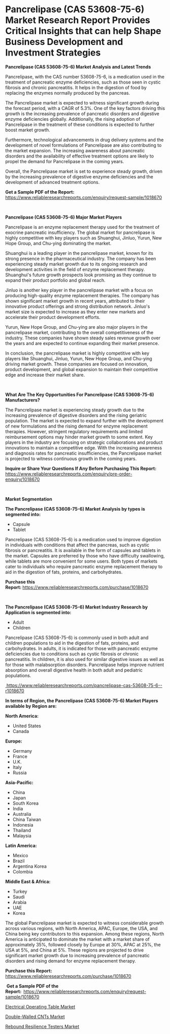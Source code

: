 <p><h1>Pancrelipase (CAS 53608-75-6) Market Research Report Provides Critical Insights that can help Shape Business Development and Investment Strategies</h1></p><p><strong>Pancrelipase (CAS 53608-75-6) Market Analysis and Latest Trends</strong></p>
<p><p>Pancrelipase, with the CAS number 53608-75-6, is a medication used in the treatment of pancreatic enzyme deficiencies, such as those seen in cystic fibrosis and chronic pancreatitis. It helps in the digestion of food by replacing the enzymes normally produced by the pancreas.</p><p>The Pancrelipase market is expected to witness significant growth during the forecast period, with a CAGR of 5.3%. One of the key factors driving this growth is the increasing prevalence of pancreatic disorders and digestive enzyme deficiencies globally. Additionally, the rising adoption of Pancrelipase in the treatment of these conditions is expected to further boost market growth.</p><p>Furthermore, technological advancements in drug delivery systems and the development of novel formulations of Pancrelipase are also contributing to the market expansion. The increasing awareness about pancreatic disorders and the availability of effective treatment options are likely to propel the demand for Pancrelipase in the coming years.</p><p>Overall, the Pancrelipase market is set to experience steady growth, driven by the increasing prevalence of digestive enzyme deficiencies and the development of advanced treatment options.</p></p>
<p><strong>Get a Sample PDF of the Report:&nbsp;</strong> <a href="https://www.reliableresearchreports.com/enquiry/request-sample/1018670">https://www.reliableresearchreports.com/enquiry/request-sample/1018670</a></p>
<p>&nbsp;</p>
<p><strong>Pancrelipase (CAS 53608-75-6) Major Market Players</strong></p>
<p><p>Pancrelipase is an enzyme replacement therapy used for the treatment of exocrine pancreatic insufficiency. The global market for pancrelipase is highly competitive with key players such as Shuanghui, Jinluo, Yurun, New Hope Group, and Chu-ying dominating the market.</p><p>Shuanghui is a leading player in the pancrelipase market, known for its strong presence in the pharmaceutical industry. The company has been experiencing steady market growth due to its ongoing research and development activities in the field of enzyme replacement therapy. Shuanghui's future growth prospects look promising as they continue to expand their product portfolio and global reach.</p><p>Jinluo is another key player in the pancrelipase market with a focus on producing high-quality enzyme replacement therapies. The company has shown significant market growth in recent years, attributed to their innovative product offerings and strong distribution network. Jinluo's market size is expected to increase as they enter new markets and accelerate their product development efforts.</p><p>Yurun, New Hope Group, and Chu-ying are also major players in the pancrelipase market, contributing to the overall competitiveness of the industry. These companies have shown steady sales revenue growth over the years and are expected to continue expanding their market presence.</p><p>In conclusion, the pancrelipase market is highly competitive with key players like Shuanghui, Jinluo, Yurun, New Hope Group, and Chu-ying driving market growth. These companies are focused on innovation, product development, and global expansion to maintain their competitive edge and increase their market share.</p></p>
<p>&nbsp;</p>
<p><strong>What Are The Key Opportunities For Pancrelipase (CAS 53608-75-6) Manufacturers?</strong></p>
<p><p>The Pancrelipase market is experiencing steady growth due to the increasing prevalence of digestive disorders and the rising geriatric population. The market is expected to expand further with the development of new formulations and the rising demand for enzyme replacement therapies. However, stringent regulatory requirements and limited reimbursement options may hinder market growth to some extent. Key players in the industry are focusing on strategic collaborations and product innovations to maintain a competitive edge. With the increasing awareness and diagnosis rates for pancreatic insufficiencies, the Pancrelipase market is projected to witness continuous growth in the coming years.</p></p>
<p><strong>Inquire or Share Your Questions If Any Before Purchasing This Report:</strong> <a href="https://www.reliableresearchreports.com/enquiry/pre-order-enquiry/1018670">https://www.reliableresearchreports.com/enquiry/pre-order-enquiry/1018670</a></p>
<p>&nbsp;</p>
<p><strong>Market Segmentation</strong></p>
<p><strong>The Pancrelipase (CAS 53608-75-6) Market Analysis by types is segmented into:</strong></p>
<p><ul><li>Capsule</li><li>Tablet</li></ul></p>
<p><p>Pancrelipase (CAS 53608-75-6) is a medication used to improve digestion in individuals with conditions that affect the pancreas, such as cystic fibrosis or pancreatitis. It is available in the form of capsules and tablets in the market. Capsules are preferred by those who have difficulty swallowing, while tablets are more convenient for some users. Both types of markets cater to individuals who require pancreatic enzyme replacement therapy to aid in the digestion of fats, proteins, and carbohydrates.</p></p>
<p><strong>Purchase this Report:&nbsp;</strong><a href="https://www.reliableresearchreports.com/purchase/1018670">https://www.reliableresearchreports.com/purchase/1018670</a></p>
<p>&nbsp;</p>
<p><strong>The Pancrelipase (CAS 53608-75-6) Market Industry Research by Application is segmented into:</strong></p>
<p><ul><li>Adult</li><li>Children</li></ul></p>
<p><p>Pancrelipase (CAS 53608-75-6) is commonly used in both adult and children populations to aid in the digestion of fats, proteins, and carbohydrates. In adults, it is indicated for those with pancreatic enzyme deficiencies due to conditions such as cystic fibrosis or chronic pancreatitis. In children, it is also used for similar digestive issues as well as for those with malabsorption disorders. Pancrelipase helps improve nutrient absorption and overall digestive health in both adult and pediatric populations.</p></p>
<p><a href="https://www.reliableresearchreports.com/pancrelipase-cas-53608-75-6--r1018670">&nbsp;https://www.reliableresearchreports.com/pancrelipase-cas-53608-75-6--r1018670</a></p>
<p><strong>In terms of Region, the Pancrelipase (CAS 53608-75-6) Market Players available by Region are:</strong></p>
<p>
    <p> <strong> North America: </strong>
        <ul>
            <li>United States</li>
            <li>Canada</li>
        </ul>
        </p> 
    <p> <strong> Europe: </strong>
        <ul>
            <li>Germany</li>
            <li>France</li>
            <li>U.K.</li>
            <li>Italy</li>
            <li>Russia</li>
        </ul>
        </p> 
    <p> <strong> Asia-Pacific: </strong>
        <ul>
            <li>China</li>
            <li>Japan</li>
            <li>South Korea</li>
            <li>India</li>
            <li>Australia</li>
            <li>China Taiwan</li>
            <li>Indonesia</li>
            <li>Thailand</li>
            <li>Malaysia</li>
        </ul>
        </p> 
    <p> <strong> Latin America: </strong>
        <ul>
            <li>Mexico</li>
            <li>Brazil</li>
            <li>Argentina Korea</li>
            <li>Colombia</li>
        </ul>
        </p> 
    <p> <strong> Middle East & Africa: </strong>
        <ul>
            <li>Turkey</li>
            <li>Saudi</li>
            <li>Arabia</li>
            <li>UAE</li>
            <li>Korea</li>
        </ul>
    </p>
    </p>
<p><p>The global Pancrelipase market is expected to witness considerable growth across various regions, with North America, APAC, Europe, the USA, and China being key contributors to this expansion. Among these regions, North America is anticipated to dominate the market with a market share of approximately 35%, followed closely by Europe at 30%, APAC at 25%, the USA at 5%, and China at 5%. These regions are projected to drive significant market growth due to increasing prevalence of pancreatic disorders and rising demand for enzyme replacement therapy.</p></p>
<p><strong>Purchase this Report: </strong><a href="https://www.reliableresearchreports.com/purchase/1018670">https://www.reliableresearchreports.com/purchase/1018670</a></p>
<p>&nbsp;<strong>Get a Sample PDF of the Report:&nbsp;&nbsp;</strong><a href="https://www.reliableresearchreports.com/enquiry/request-sample/1018670">https://www.reliableresearchreports.com/enquiry/request-sample/1018670</a></p>
<p><strong></strong></p>
<p><p><a href="https://medium.com/@lavernacole31/market-forecast-global-electrical-operating-table-trends-and-impact-analysis-2024-2031-by-277b935743ee">Electrical Operating Table Market</a></p><p><a href="https://medium.com/@woods76241/global-double-walled-cnts-industry-types-applications-market-players-regional-growth-analysis-d5604836fda6">Double-Walled CNTs Market</a></p><p><a href="https://medium.com/@sarabits4122023/rebound-resilience-testers-market-share-and-new-trends-analysis-by-its-type-application-end-use-56dcbc9a8dc2">Rebound Resilience Testers Market</a></p></p>